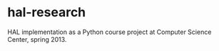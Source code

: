 hal-research
============

HAL implementation as a Python course project at Computer Science Center, spring 2013.